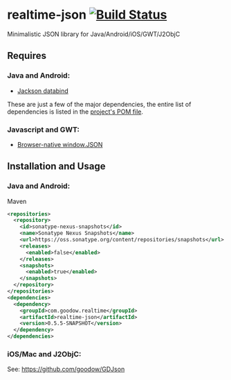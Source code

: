 realtime-json [![Build Status](https://travis-ci.org/goodow/realtime-json.svg?branch=master)](https://travis-ci.org/goodow/realtime-json)
======

Minimalistic JSON library for Java/Android/iOS/GWT/J2ObjC


## Requires

### Java and Android:

* [Jackson databind](https://github.com/FasterXML/jackson-databind)

These are just a few of the major dependencies, the entire list of dependencies
is listed in the [project's POM file](https://github.com/goodow/realtime-json/blob/master/pom.xml).

### Javascript and GWT:

* [Browser-native window.JSON](http://caniuse.com/json)


## Installation and Usage

### Java and Android:
Maven

```xml
<repositories>
  <repository>
    <id>sonatype-nexus-snapshots</id>
    <name>Sonatype Nexus Snapshots</name>
    <url>https://oss.sonatype.org/content/repositories/snapshots</url>
    <releases>
      <enabled>false</enabled>
    </releases>
    <snapshots>
      <enabled>true</enabled>
    </snapshots>
  </repository>
</repositories>
<dependencies>
  <dependency>
    <groupId>com.goodow.realtime</groupId>
    <artifactId>realtime-json</artifactId>
    <version>0.5.5-SNAPSHOT</version>
  </dependency>
</dependencies>
```

### iOS/Mac and J2ObjC:

See: https://github.com/goodow/GDJson
